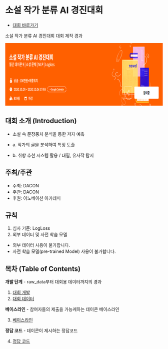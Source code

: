 
# 소설 작가 분류 AI 경진대회

- [대회 바로가기](https://www.dacon.io/competitions/official/235670/overview/description/)

소설 작가 분류 AI 경진대회 대회 제작 경과
<p align="center">
  <img src="main.png" width="800" height="200" /> 
</p>

## 대회 소개 (Introduction)


- 소설 속 문장뭉치 분석을 통한 저자 예측

- a. 작가의 글을 분석하여 특징 도출
- b. 취향 추천 시스템 활용 / 대필, 유사작 탐지


## 주최/주관

- 주최: DACON
- 주관: DACON
- 후원: 이노베이션 아카데미

## 규칙

1. 심사 기준: LogLoss
2. 외부 데이터 및 사전 학습 모델

* 외부 데이터 사용이 불가합니다. 
* 사전 학습 모델(pre-trained Model) 사용이 불가합니다.


## 목차 (Table of Contents)

**개발 단계** - raw_data부터 대회용 데이터까지의 경과


1. [대회 개발](./1.%20Develop)
2. [대회 데이터](./2.%20Data)


**베이스라인** - 참여자들의 제출을 가능케하는 데이콘 베이스라인

3. [베이스라인](./3.%20Baseline)


**정답 코드** - 데이콘이 제시하는 정답코드

4. [정답 코드](./4.%20Answer_code)








